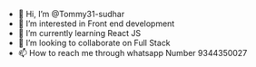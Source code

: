 - 👋 Hi, I’m @Tommy31-sudhar
- 👀 I’m interested in Front end development
- 🌱 I’m currently learning React JS
- 💞️ I’m looking to collaborate on Full Stack
- 📫 How to reach me through whatsapp Number 9344350027

<!---
Tommy31-sudhar/Tommy31-sudhar is a ✨ special ✨ repository because its `README.md` (this file) appears on your GitHub profile.
You can click the Preview link to take a look at your changes.
--->
